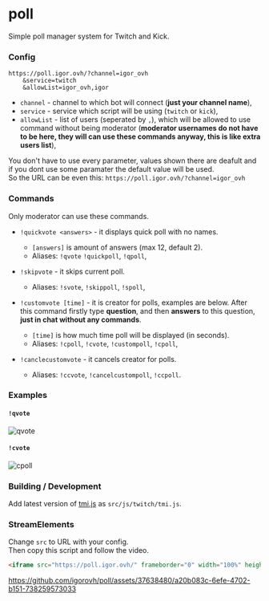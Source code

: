 # poll

Simple poll manager system for Twitch and Kick. 

### Config

```
https://poll.igor.ovh/?channel=igor_ovh
    &service=twitch
    &allowList=igor_ovh,igor
```

- `channel` - channel to which bot will connect (**just your channel name**),
- `service` - service which script will be using (`twitch` or `kick`),
- `allowList` - list of users (seperated by `,`), which will be allowed to use command without being moderator (**moderator usernames do not have to be here, they will can use these commands anyway, this is like extra users list**),

You don't have to use every parameter, values shown there are deafult and if you dont use some paramater the default value will be used.  
So the URL can be even this: `https://poll.igor.ovh/?channel=igor_ovh`

### Commands

Only moderator can use these commands.

- `!quickvote <answers>` - it displays quick poll with no names.  
  - `[answers]` is amount of answers (max 12, default 2).  
  - Aliases: `!qvote` `!quickpoll`, `!qpoll`,  

- `!skipvote` - it skips current poll.  
  - Aliases: `!svote`, `!skippoll`, `!spoll`,  

- `!customvote [time]` - it is creator for polls, examples are below. After this command firstly type **question**, and then **answers** to this question, **just in chat without any commands**.
  - `[time]` is how much time poll will be displayed (in seconds).  
  - Aliases: `!cpoll`, `!cvote`, `!custompoll`, `!cpoll`,  

- `!canclecustomvote` - it cancels creator for polls.
  - Aliases: `!ccvote`, `!cancelcustompoll`, `!ccpoll`.

### Examples

#### `!qvote`
![qvote](https://github.com/igorovh/poll/assets/37638480/2cdf550a-a686-48c1-814f-0e99526ec0c6)

#### `!cvote`

![cpoll](https://github.com/igorovh/poll/assets/37638480/1cab9f62-068d-44b5-9173-7b9537409f08)

### Building / Development

Add latest version of [tmi.js](https://tmijs.com/) as `src/js/twitch/tmi.js`.

### StreamElements

Change `src` to URL with your config.  
Then copy this script and follow the video.
```html
<iframe src="https://poll.igor.ovh/" frameborder="0" width="100%" height="100%">
```

https://github.com/igorovh/poll/assets/37638480/a20b083c-6efe-4702-b151-738259573033
